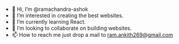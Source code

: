 - 👋 Hi, I’m @ramachandra-ashok
- 👀 I’m interested in creating the best websites.
- 🌱 I’m currently learning React.
- 💞️ I’m looking to collaborate on building websites.
- 📫 How to reach me just drop a mail to ram.ankith269@gmail.com

<!---
ramachandra-ashok/ramachandra-ashok is a ✨ special ✨ repository because its `README.md` (this file) appears on your GitHub profile.
You can click the Preview link to take a look at your changes.
--->

